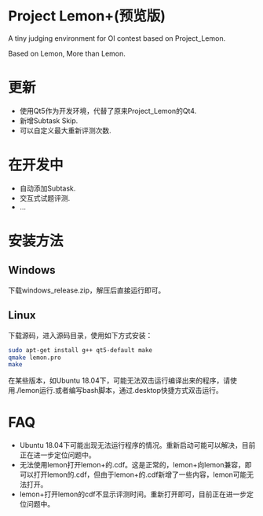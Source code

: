 # Project Lemon+(预览版)
A tiny judging environment for OI contest based on Project_Lemon.

Based on Lemon, More than Lemon.

# 更新
- 使用Qt5作为开发环境，代替了原来Project_Lemon的Qt4.
- 新增Subtask Skip.
- 可以自定义最大重新评测次数.

# 在开发中
- 自动添加Subtask.
- 交互式试题评测.
- ...

# 安装方法
## Windows
下载windows_release.zip，解压后直接运行即可。
## Linux
下载源码，进入源码目录，使用如下方式安装：
```bash
sudo apt-get install g++ qt5-default make
qmake lemon.pro
make
```
在某些版本，如Ubuntu 18.04下，可能无法双击运行编译出来的程序，请使用./lemon运行.或者编写bash脚本，通过.desktop快捷方式双击运行。

# FAQ
- Ubuntu 18.04下可能出现无法运行程序的情况。重新启动可能可以解决，目前正在进一步定位问题中。
- 无法使用lemon打开lemon+的.cdf。这是正常的，lemon+向lemon兼容，即可以打开lemon的.cdf，但由于lemon+的.cdf新增了一些内容，lemon可能无法打开。
- lemon+打开lemon的cdf不显示评测时间。重新打开即可，目前正在进一步定位问题中。
